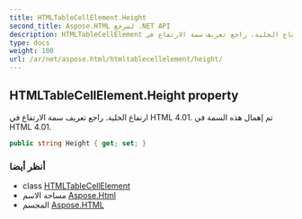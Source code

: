 ```yaml
---
title: HTMLTableCellElement.Height
second_title: Aspose.HTML لمرجع .NET API
description: HTMLTableCellElement ملكية. ارتفاع الخلية. راجع تعريف سمة الارتفاع في HTML 4.01. تم إهمال هذه السمة في HTML 4.01.
type: docs
weight: 100
url: /ar/net/aspose.html/htmltablecellelement/height/
---
```

## HTMLTableCellElement.Height property

ارتفاع الخلية. راجع تعريف سمة الارتفاع في HTML 4.01. تم إهمال هذه السمة في HTML 4.01.

```csharp
public string Height { get; set; }
```

### أنظر أيضا

* class [HTMLTableCellElement](../)
* مساحة الاسم [Aspose.Html](../../htmltablecellelement/)
* المجسم [Aspose.HTML](../../../)


